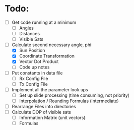 # Todo:

- [ ] Get code running at a minimum
    - [ ] Angles
    - [ ] Distances
    - [ ] Visible Sats
- [ ] Calculate second necessary angle, phi
    - [x] Sun Position
    - [x] Coordinate Transformation
    - [x] Vector Dot Product
    - [ ] Code up notes
- [ ] Put constants in data file
    - [ ] Rx Config File
    - [ ] Tx Config File
- [ ] Implement all the parameter look ups
    - [ ] Set up slide processing (time consuming, not priority)
    - [ ] Interpolation / Rounding Formulas (intermediate)
- [ ] Rearrange Files into directories
- [ ] Calculate DOP of visible sats
    - [ ] Information Matrix (unit vectors)
    - [ ] Formulas
